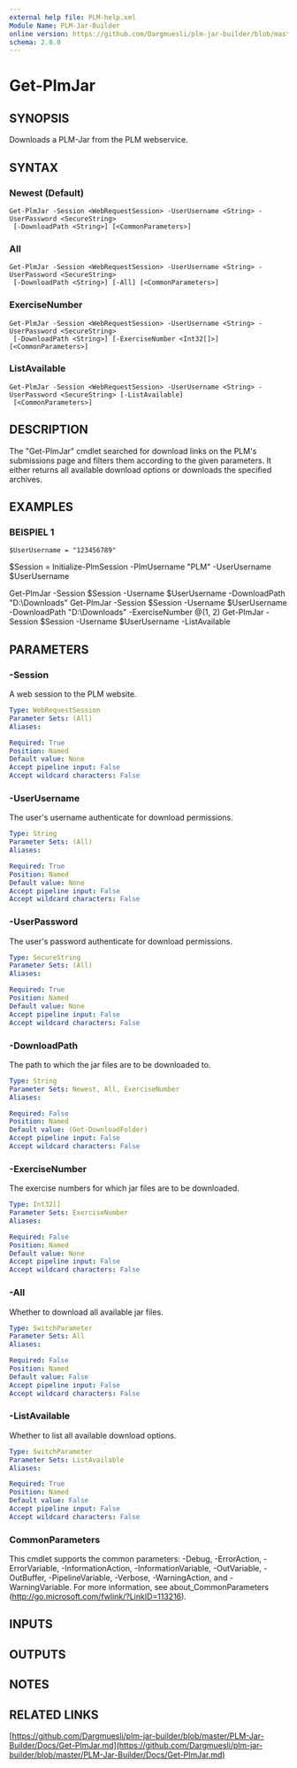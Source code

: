 ```yaml
---
external help file: PLM-help.xml
Module Name: PLM-Jar-Builder
online version: https://github.com/Dargmuesli/plm-jar-builder/blob/master/PLM-Jar-Builder/Docs/Get-PlmJar.md
schema: 2.0.0
---
```


# Get-PlmJar

## SYNOPSIS
Downloads a PLM-Jar from the PLM webservice.

## SYNTAX

### Newest (Default)
```
Get-PlmJar -Session <WebRequestSession> -UserUsername <String> -UserPassword <SecureString>
 [-DownloadPath <String>] [<CommonParameters>]
```

### All
```
Get-PlmJar -Session <WebRequestSession> -UserUsername <String> -UserPassword <SecureString>
 [-DownloadPath <String>] [-All] [<CommonParameters>]
```

### ExerciseNumber
```
Get-PlmJar -Session <WebRequestSession> -UserUsername <String> -UserPassword <SecureString>
 [-DownloadPath <String>] [-ExerciseNumber <Int32[]>] [<CommonParameters>]
```

### ListAvailable
```
Get-PlmJar -Session <WebRequestSession> -UserUsername <String> -UserPassword <SecureString> [-ListAvailable]
 [<CommonParameters>]
```

## DESCRIPTION
The "Get-PlmJar" cmdlet searched for download links on the PLM's submissions page and filters them according to the given parameters.
It either returns all available download options or downloads the specified archives.

## EXAMPLES

### BEISPIEL 1
```
$UserUsername = "123456789"
```

$Session = Initialize-PlmSession -PlmUsername "PLM" -UserUsername $UserUsername

Get-PlmJar -Session $Session -Username $UserUsername -DownloadPath "D:\Downloads"
Get-PlmJar -Session $Session -Username $UserUsername -DownloadPath "D:\Downloads" -ExerciseNumber @(1, 2)
Get-PlmJar -Session $Session -Username $UserUsername -ListAvailable

## PARAMETERS

### -Session
A web session to the PLM website.

```yaml
Type: WebRequestSession
Parameter Sets: (All)
Aliases:

Required: True
Position: Named
Default value: None
Accept pipeline input: False
Accept wildcard characters: False
```

### -UserUsername
The user's username authenticate for download permissions.

```yaml
Type: String
Parameter Sets: (All)
Aliases:

Required: True
Position: Named
Default value: None
Accept pipeline input: False
Accept wildcard characters: False
```

### -UserPassword
The user's password authenticate for download permissions.

```yaml
Type: SecureString
Parameter Sets: (All)
Aliases:

Required: True
Position: Named
Default value: None
Accept pipeline input: False
Accept wildcard characters: False
```

### -DownloadPath
The path to which the jar files are to be downloaded to.

```yaml
Type: String
Parameter Sets: Newest, All, ExerciseNumber
Aliases:

Required: False
Position: Named
Default value: (Get-DownloadFolder)
Accept pipeline input: False
Accept wildcard characters: False
```

### -ExerciseNumber
The exercise numbers for which jar files are to be downloaded.

```yaml
Type: Int32[]
Parameter Sets: ExerciseNumber
Aliases:

Required: False
Position: Named
Default value: None
Accept pipeline input: False
Accept wildcard characters: False
```

### -All
Whether to download all available jar files.

```yaml
Type: SwitchParameter
Parameter Sets: All
Aliases:

Required: False
Position: Named
Default value: False
Accept pipeline input: False
Accept wildcard characters: False
```

### -ListAvailable
Whether to list all available download options.

```yaml
Type: SwitchParameter
Parameter Sets: ListAvailable
Aliases:

Required: True
Position: Named
Default value: False
Accept pipeline input: False
Accept wildcard characters: False
```

### CommonParameters
This cmdlet supports the common parameters: -Debug, -ErrorAction, -ErrorVariable, -InformationAction, -InformationVariable, -OutVariable, -OutBuffer, -PipelineVariable, -Verbose, -WarningAction, and -WarningVariable.
For more information, see about_CommonParameters (http://go.microsoft.com/fwlink/?LinkID=113216).

## INPUTS

## OUTPUTS

## NOTES

## RELATED LINKS

[https://github.com/Dargmuesli/plm-jar-builder/blob/master/PLM-Jar-Builder/Docs/Get-PlmJar.md](https://github.com/Dargmuesli/plm-jar-builder/blob/master/PLM-Jar-Builder/Docs/Get-PlmJar.md)

